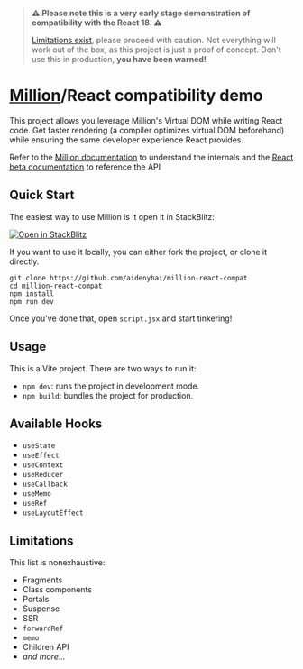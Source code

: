 > **⚠️ Please note this is a very early stage demonstration of compatibility with the React 18. ⚠️**
>
> [Limitations exist](#limitations), please proceed with caution. Not everything will work out of the box, as this project is just a proof of concept. Don't use this in production, **you have been warned!**

# [Million](https://github.com/aidenybai/million)/React compatibility demo

This project allows you leverage Million's Virtual DOM while writing React code. Get faster rendering (a compiler optimizes virtual DOM beforehand) while ensuring the same developer experience React provides.

Refer to the [Million documentation](https://millionjs.org) to understand the internals and the [React beta documentation](https://beta.reactjs.org/apis) to reference the API

## Quick Start

The easiest way to use Million is it open it in StackBlitz:

[![Open in StackBlitz](https://developer.stackblitz.com/img/open_in_stackblitz.svg)](https://stackblitz.com/github/aidenybai/million-react-compat)

If you want to use it locally, you can either fork the project, or clone it directly.

```
git clone https://github.com/aidenybai/million-react-compat
cd million-react-compat
npm install
npm run dev
```

Once you've done that, open `script.jsx` and start tinkering!

## Usage

This is a Vite project. There are two ways to run it:

- `npm dev`: runs the project in development mode.
- `npm build`: bundles the project for production.

## Available Hooks

- `useState`
- `useEffect`
- `useContext`
- `useReducer`
- `useCallback`
- `useMemo`
- `useRef`
- `useLayoutEffect`

## Limitations

This list is nonexhaustive:

- Fragments
- Class components
- Portals
- Suspense
- SSR
- `forwardRef`
- `memo`
- Children API
- _and more..._
